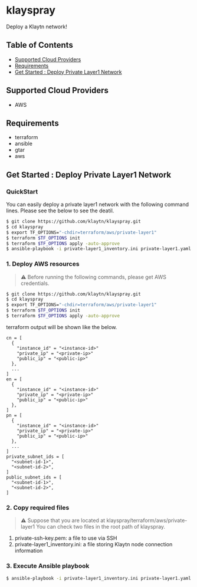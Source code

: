 # klayspray
Deploy a Klaytn network!

## Table of Contents

- [Supported Cloud Providers](#supported-cloud-providers)
- [Requirements](#requirements)
- [Get Started : Deploy Private Layer1 Network](#get-started--deploy-private-layer1-network)

## Supported Cloud Providers
* AWS

## Requirements
* terraform
* ansible
* gtar
* aws

## Get Started : Deploy Private Layer1 Network

### QuickStart
You can easily deploy a private layer1 network with the following command lines. Please see the below to see the deatil.
```bash
$ git clone https://github.com/klaytn/klayspray.git
$ cd klayspray
$ export TF_OPTIONS="-chdir=terraform/aws/private-layer1"
$ terraform $TF_OPTIONS init
$ terraform $TF_OPTIONS apply -auto-approve
$ ansible-playbook -i private-layer1_inventory.ini private-layer1.yaml
```

### 1. Deploy AWS resources
> :warning: Before running the following commands, please get AWS credentials.

```bash
$ git clone https://github.com/klaytn/klayspray.git
$ cd klayspray
$ export TF_OPTIONS="-chdir=terraform/aws/private-layer1"
$ terraform $TF_OPTIONS init
$ terraform $TF_OPTIONS apply -auto-approve
```

terraform output will be shown like the below.
```hcl
cn = [
  {
    "instance_id" = "<instance-id>"
    "private_ip" = "<private-ip>"
    "public_ip" = "<public-ip>"
  },
  ...
]
en = [
  {
    "instance_id" = "<instance-id>"
    "private_ip" = "<private-ip>"
    "public_ip" = "<public-ip>"
  },
]
pn = [
  {
    "instance_id" = "<instance-id>"
    "private_ip" = "<private-ip>"
    "public_ip" = "<public-ip>"
  },
  ...
]
private_subnet_ids = [
  "<subnet-id-1>",
  "<subnet-id-2>",
]
public_subnet_ids = [
  "<subnet-id-1>",
  "<subnet-id-2>",
]
```

### 2. Copy required files
> :warning: Suppose that you are located at klayspray/terraform/aws/private-layer1
You can check two files in the root path of klayspray.
1. private-ssh-key.pem: a file to use via SSH
2. private-layer1_inventory.ini: a file storing Klaytn node connection information


### 3. Execute Ansible playbook
```bash
$ ansible-playbook -i private-layer1_inventory.ini private-layer1.yaml
```

